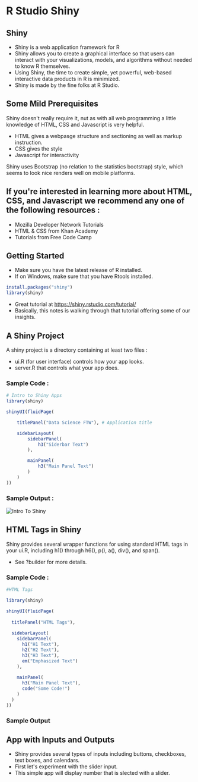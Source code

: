 # R Studio Shiny

## Shiny
- Shiny is a web application framework for R
- Shiny allows you to create a graphical interface so that users can interact with your visualizations, models, and algorithms without needed to know R themselves.
- Using Shiny, the time to create simple, yet powerful, web-based interactive data products in R is minimized.
- Shiny is made by the fine folks at R Studio.


## Some Mild Prerequisites
Shiny doesn't really require it, nut as with all web programming a little knowledge of HTML, CSS and Javascript is very helpful.

- HTML gives a webpasge structure and sectioning as well as markup instruction.
- CSS gives the style
- Javascript for interactivity

Shiny uses Bootstrap (no relation to the statistics bootstrap) style, which seems to look nice renders well on mobile platforms.


## If you're interested in learning more about HTML, CSS, and Javascript we recommend any one of the following resources :
- Mozilla Developer Network Tutorials
- HTML & CSS from Khan Academy
- Tutorials from Free Code Camp


## Getting Started
- Make sure you have the latest release of R installed.
- If on Windows, make sure that you have Rtools installed.
```R
install.packages("shiny")
library(shiny)
```
- Great tutorial at https://shiny.rstudio.com/tutorial/
- Basically, this notes is walking through that tutorial offering some of our insights.


## A Shiny Project
A shiny project is a directory containing at least two files :
- ui.R (for user interface) controls how your app looks.
- server.R that controls what your app does.
### Sample Code :
```R
# Intro to Shiny Apps
library(shiny)

shinyUI(fluidPage( 

    titlePanel("Data Science FTW"), # Application title

    sidebarLayout(
        sidebarPanel(
            h3("Siderbar Text")
        ),

        mainPanel(
            h3("Main Panel Text")
        )
    )
))
```
### Sample Output :
![Intro To Shiny]()

## HTML Tags in Shiny
Shiny provides several wrapper functions for using standard HTML tags in your ui.R, including h1() through h6(), p(), a(), div(), and span().
- See ?builder for more details.

### Sample Code :
```R
#HTML Tags

library(shiny)

shinyUI(fluidPage(
  
  titlePanel("HTML Tags"),
  
  sidebarLayout(
    sidebarPanel(
      h1("H1 Text"),
      h2("H2 Text"),
      h3("H3 Text"),
      em("Emphasized Text")
    ),
    
    mainPanel(
      h3("Main Panel Text"),
      code("Some Code!")
    )
  )
))
```
### Sample Output


## App with Inputs and Outputs
- Shiny provides several types of inputs including buttons, checkboxes, text boxes, and calendars.
- First let's experiment with the slider input.
- This simple app will display number that is slected with a slider.


